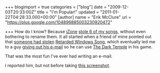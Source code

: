 +++
blogimport = true
categories = ["blog"]
date = "2009-12-03T20:33:00Z"
title = "I'm Popular!"
updated = "2011-01-22T04:28:33.000+00:00"
[author]
name = "Erik McClure"
uri = "https://plus.google.com/104896885003230920472"

+++
How do I know? Because [iZone](http://izone.newgrounds.com/) [stole 6 of my songs](http://www.newgrounds.com/bbs/topic/533184/22), without even bothering to rename them. It all started when a friend of mine pointed out that [someone had stolen](http://www.newgrounds.com/audio/listen/293110) [Retarded Windows Song](http://www.newgrounds.com/audio/listen/125976), which eventually led me to a guy [giving out his e-mail](http://www.newgrounds.com/audio/listen/293112) so he can use [The Dark Temple](http://www.newgrounds.com/audio/listen/124763) in his game.

That was the most fun I've ever had writing an e-mail.

I reported him, but not before taking [this screenshot](http://img228.imageshack.us/img228/9176/stolenownage.png).
